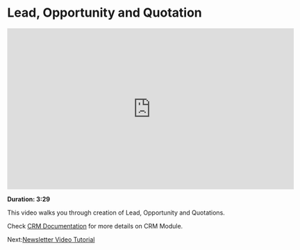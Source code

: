 <!-- add-breadcrumbs -->
# Lead, Opportunity and Quotation

<iframe width="660" height="371" src="https://www.youtube.com/embed/o9XCSZHJfpA" frameborder="0" allowfullscreen></iframe>

**Duration: 3:29**

This video walks you through creation of Lead, Opportunity and Quotations.

Check [CRM Documentation](/docs/user/manual/en/CRM) for more details on CRM Module.

Next:[Newsletter Video Tutorial](/docs/user/videos/learn/newsletter)
